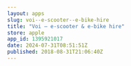 ```yaml
---
layout: apps
slug: voi--e-scooter--e-bike-hire
title: "Voi – e-scooter & e-bike hire"
store: apple
app_id: 1395921017
date: 2024-07-31T08:51:51Z
published: 2018-08-31T21:06:40Z
---
```

